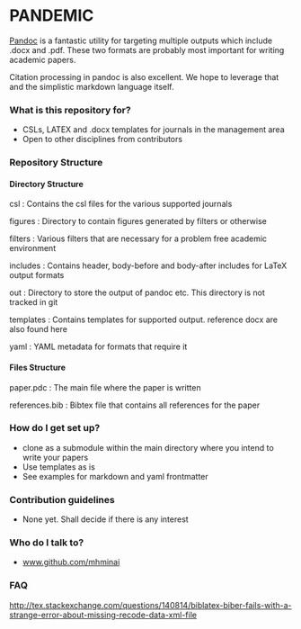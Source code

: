 # PANDEMIC #

[Pandoc](http://www.pandoc.org) is a fantastic utility for targeting multiple outputs which include .docx and .pdf. These two formats are probably most important for writing academic papers.

Citation processing in pandoc is also excellent. We hope to leverage that and the simplistic markdown language itself.

### What is this repository for? ###

* CSLs, LATEX and .docx templates for journals in the management area
* Open to other disciplines from contributors

### Repository Structure ###

#### Directory Structure ####

csl
: Contains the csl files for the various supported journals

figures
: Directory to contain figures generated by filters or otherwise

filters
: Various filters that are necessary for a problem free academic environment

includes
: Contains header, body-before and body-after includes for LaTeX output formats

out
: Directory to store the output of pandoc etc. This directory is not tracked in git

templates
: Contains templates for supported output. reference docx are also found here

yaml
: YAML metadata for formats that require it

#### Files Structure ####

paper.pdc
: The main file where the paper is written

references.bib
: Bibtex file that contains all references for the paper

### How do I get set up? ###

* clone as a submodule within the main directory where you intend to write your papers
* Use templates as is
* See examples for markdown and yaml frontmatter

### Contribution guidelines ###

* None yet. Shall decide if there is any interest

### Who do I talk to? ###

* www.github.com/mhminai

### FAQ ###
http://tex.stackexchange.com/questions/140814/biblatex-biber-fails-with-a-strange-error-about-missing-recode-data-xml-file
